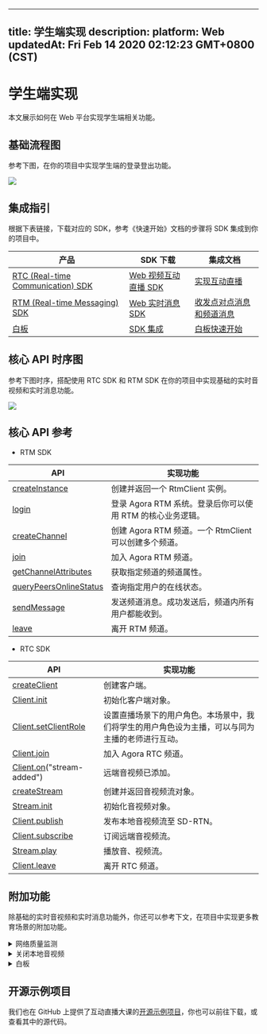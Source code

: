 
---
title: 学生端实现
description: 
platform: Web
updatedAt: Fri Feb 14 2020 02:12:23 GMT+0800 (CST)
---
# 学生端实现
本文展示如何在 Web 平台实现学生端相关功能。

## 基础流程图

参考下图，在你的项目中实现学生端的登录登出功能。

![](https://web-cdn.agora.io/docs-files/1579595729792)

## 集成指引

根据下表链接，下载对应的 SDK，参考《快速开始》文档的步骤将 SDK 集成到你的项目中。


| 产品 | SDK 下载 | 集成文档 |
| ---------------- | ---------------- | ---------------- | 
| [RTC (Real-time Communication) SDK](https://docs.agora.io/cn/Interactive%20Broadcast/product_live?platform=All%20Platforms)      | [ Web 视频互动直播 SDK](https://docs.agora.io/cn/Interactive%20Broadcast/downloads)      | [实现互动直播](https://docs.agora.io/cn/Interactive%20Broadcast/start_live_web?platform=Web) |
| [RTM (Real-time Messaging) SDK](https://docs.agora.io/cn/Real-time-Messaging/product_rtm?platform=All%20Platforms) | [Web 实时消息 SDK](https://docs.agora.io/cn/Real-time-Messaging/downloads) | [收发点对点消息和频道消息](https://docs.agora.io/cn/Real-time-Messaging/messaging_web?platform=Web) |
| [白板](https://developer.netless.link/docs/javascript/overview/js-outline/) | [SDK 集成](https://developer.netless.link/docs/javascript/guide/js-sdk/) | [白板快速开始](https://developer.netless.link/docs/javascript/quick-start/js-precondition/) |



## 核心 API 时序图

参考下图时序，搭配使用 RTC SDK 和 RTM SDK 在你的项目中实现基础的实时音视频和实时消息功能。

![](https://web-cdn.agora.io/docs-files/1581329701467)

## 核心 API 参考

- RTM SDK

| API | 实现功能 |
| ---------------- | ---------------- |
| [createInstance](https://docs.agora.io/cn/Real-time-Messaging/API%20Reference/RTM_web/modules/agorartm.html#createinstance)     | 创建并返回一个 RtmClient 实例。      |
| [login](https://docs.agora.io/cn/Real-time-Messaging/API%20Reference/RTM_web/classes/rtmclient.html#login) | 登录 Agora RTM 系统。登录后你可以使用 RTM 的核心业务逻辑。
| [createChannel](https://docs.agora.io/cn/Real-time-Messaging/API%20Reference/RTM_web/classes/rtmclient.html#createchannel) | 创建 Agora RTM 频道。一个 RtmClient 可以创建多个频道。 |
| [join](https://docs.agora.io/cn/Real-time-Messaging/API%20Reference/RTM_web/classes/rtmchannel.html#join) | 加入 Agora RTM 频道。|
| [getChannelAttributes](https://docs.agora.io/cn/Real-time-Messaging/API%20Reference/RTM_web/classes/rtmclient.html#getchannelattributes) | 获取指定频道的频道属性。 |
| [queryPeersOnlineStatus](https://docs.agora.io/cn/Real-time-Messaging/API%20Reference/RTM_web/classes/rtmclient.html#querypeersonlinestatus) | 查询指定用户的在线状态。 |
| [sendMessage](https://docs.agora.io/cn/Real-time-Messaging/API%20Reference/RTM_web/classes/rtmchannel.html#sendmessage)  | 发送频道消息。成功发送后，频道内所有用户都能收到。 |
| [leave](https://docs.agora.io/cn/Real-time-Messaging/API%20Reference/RTM_web/classes/rtmchannel.html#leave) | 离开 RTM 频道。 |

- RTC SDK

| API | 实现功能 |
| ---------------- | ---------------- |
| [createClient](https://docs.agora.io/cn/Interactive%20Broadcast/API%20Reference/web/globals.html#createclient)        | 创建客户端。      |
[Client.init](https://docs.agora.io/cn/Interactive%20Broadcast/API%20Reference/web/interfaces/agorartc.client.html#init) | 初始化客户端对象。 |
| [Client.setClientRole](https://docs.agora.io/cn/Interactive%20Broadcast/API%20Reference/web/interfaces/agorartc.client.html#setclientrole) | 设置直播场景下的用户角色。本场景中，我们将学生的用户角色设为主播，可以与同为主播的老师进行互动。 |
[Client.join](https://docs.agora.io/cn/Interactive%20Broadcast/API%20Reference/web/interfaces/agorartc.client.html#join) | 加入 Agora RTC 频道。 |
| [Client.on](https://docs.agora.io/cn/Interactive%20Broadcast/API%20Reference/web/interfaces/agorartc.client.html#on)("stream-added") | 远端音视频已添加。 |
| [createStream](https://docs.agora.io/cn/Interactive%20Broadcast/API%20Reference/web/globals.html#createstream) | 创建并返回音视频流对象。 |
| [Stream.init](https://docs.agora.io/cn/Interactive%20Broadcast/API%20Reference/web/interfaces/agorartc.stream.html#init) | 初始化音视频对象。 |
| [Client.publish](https://docs.agora.io/cn/Interactive%20Broadcast/API%20Reference/web/interfaces/agorartc.client.html#publish) | 发布本地音视频流至 SD-RTN。 |
| [Client.subscribe](https://docs.agora.io/cn/Interactive%20Broadcast/API%20Reference/web/interfaces/agorartc.client.html#subscribe) | 订阅远端音视频流。|
| [Stream.play](https://docs.agora.io/cn/Interactive%20Broadcast/API%20Reference/web/interfaces/agorartc.stream.html#play) | 播放音、视频流。|
| [Client.leave](https://docs.agora.io/cn/Interactive%20Broadcast/API%20Reference/web/interfaces/agorartc.client.html#leave) | 离开 RTC 频道。 |

## 附加功能

除基础的实时音视频和实时消息功能外，你还可以参考下文，在项目中实现更多教育场景的附加功能。


<details>
<summary>网络质量监测</summary>
你可以通过使用 Native SDK 的 <code>on("network-quality")</code> 回调，实时监控通话中每个用户的网络上下行 last mile 网络质量。
更多质量透明相关方法，可参考如下文档：
<li><a href="https://docs.agora.io/cn/Interactive%20Broadcast/lastmile_quality_web?platform=Web">通话前网络质量探测</a></li>
<li><a href="https://docs.agora.io/cn/Interactive%20Broadcast/in-call_quality_web?platform=Web">通话中质量监测</a></li>
</details>
<details>
<summary>关闭本地音视频</summary>
你可以通过调用 Native SDK 的如下方法，实现相关功能：
	<li>调用 <code>muteAudio</code> 或 <code>unmuteAudio</code>关闭或重新开启本地音频。</li>
	<li>调用 <code>muteVideo</code> 或 <code>unmuteVideo</code> 关闭或重新开启本地视频。</li>
</details>

<details>
<summary>白板</summary>
参考下列常用功能文档，在你的项目中实现白板相关功能。
	<li><a href="https://developer.netless.link/docs/javascript/features/js-document/">文档转换</a></li>
	<li><a href="https://developer.netless.link/docs/javascript/features/js-state/">状态监听</a></li>
	<li><a href="https://developer-en.netless.link/docs/javascript/features/js-tools/">使用教具</a></li>
	<li><a href="https://developer-en.netless.link/docs/javascript/features/js-view/">视角操作</a></li>
	<li><a href="https://developer.netless.link/docs/javascript/features/js-operation/">白板操作</a></li>
	<li><a href="https://developer.netless.link/docs/javascript/features/js-scenes/">页面（场景）管理</a></li>
</details>


## 开源示例项目

我们也在 GitHub 上提供了互动直播大课的[开源示例项目](https://github.com/AgoraIO-Usecase/eEducation)，你也可以前往下载，或查看其中的源代码。
